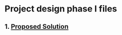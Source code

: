 # Project design phase I files

## 1.  [Proposed Solution](https://github.com/imhariprakash/IBM-Nalaiyathiran-A-Novel-Method-for-Handwritten-Digit-Recognition-System/blob/main/Project%20Design%20%26%20Planning/Project%20Design%20Phase%20I/Proposed%20Solution%20Template.pdf)
